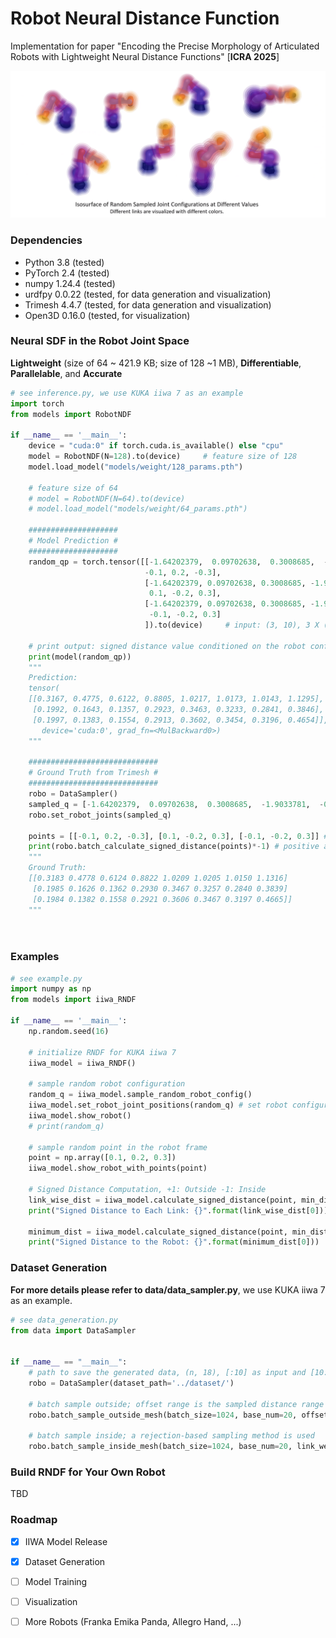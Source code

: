 # Robot Neural Distance Function

Implementation for paper "Encoding the Precise Morphology of Articulated Robots with Lightweight Neural Distance Functions" [**ICRA 2025**] 

![Screenshot from 2025-02-05 17-33-40](./media/examples.png)



### Dependencies

- Python 3.8 (tested)
- PyTorch 2.4 (tested)
- numpy 1.24.4 (tested)
- urdfpy 0.0.22 (tested, for data generation and visualization)
- Trimesh 4.4.7 (tested, for data generation and visualization)
- Open3D 0.16.0 (tested, for visualization) 



### Neural SDF in the Robot Joint Space

**Lightweight** (size of 64 ~ 421.9 KB; size of 128 ~1 MB), **Differentiable**, **Parallelable**, and **Accurate** 

```python
# see inference.py, we use KUKA iiwa 7 as an example
import torch
from models import RobotNDF

if __name__ == '__main__':
    device = "cuda:0" if torch.cuda.is_available() else "cpu"
    model = RobotNDF(N=128).to(device)     # feature size of 128
    model.load_model("models/weight/128_params.pth")
	
    # feature size of 64
    # model = RobotNDF(N=64).to(device)
    # model.load_model("models/weight/64_params.pth")
    
    ####################
    # Model Prediction #
    ####################
    random_qp = torch.tensor([[-1.64202379,  0.09702638,  0.3008685,  -1.9033781,  -0.82645173, -1.15995584, 1.15286252,
                              -0.1, 0.2, -0.3],
                              [-1.64202379, 0.09702638, 0.3008685, -1.9033781, -0.82645173, -1.15995584, 1.15286252,
                               0.1, -0.2, 0.3],
                              [-1.64202379, 0.09702638, 0.3008685, -1.9033781, -0.82645173, -1.15995584, 1.15286252,
                               -0.1, -0.2, 0.3]
                              ]).to(device)     # input: (3, 10), 3 X (joint state,7 + query point,3)
	
    # print output: signed distance value conditioned on the robot configuraiton for each query point
    print(model(random_qp))
    """
	Prediction: 
	tensor(
	[[0.3167, 0.4775, 0.6122, 0.8805, 1.0217, 1.0173, 1.0143, 1.1295],
     [0.1992, 0.1643, 0.1357, 0.2923, 0.3463, 0.3233, 0.2841, 0.3846],
     [0.1997, 0.1383, 0.1554, 0.2913, 0.3602, 0.3454, 0.3196, 0.4654]],
       device='cuda:0', grad_fn=<MulBackward0>)
    """
    
    #############################
    # Ground Truth from Trimesh #
    #############################
    robo = DataSampler()
    sampled_q = [-1.64202379,  0.09702638,  0.3008685,  -1.9033781,  -0.82645173, -1.15995584, 1.15286252] # same joint state
    robo.set_robot_joints(sampled_q)

    points = [[-0.1, 0.2, -0.3], [0.1, -0.2, 0.3], [-0.1, -0.2, 0.3]] # same query points
    print(robo.batch_calculate_signed_distance(points)*-1) # positive as outside
    """
    Ground Truth: 
    [[0.3183 0.4778 0.6124 0.8822 1.0209 1.0205 1.0150 1.1316]
     [0.1985 0.1626 0.1362 0.2930 0.3467 0.3257 0.2840 0.3839]
     [0.1984 0.1382 0.1558 0.2921 0.3606 0.3467 0.3197 0.4665]]
    """

    
```



### Examples

```python
# see example.py
import numpy as np
from models import iiwa_RNDF

if __name__ == '__main__':
    np.random.seed(16)

    # initialize RNDF for KUKA iiwa 7
    iiwa_model = iiwa_RNDF()

    # sample random robot configuration
    random_q = iiwa_model.sample_random_robot_config()
    iiwa_model.set_robot_joint_positions(random_q) # set robot configuration
    iiwa_model.show_robot()
    # print(random_q)

    # sample random point in the robot frame
    point = np.array([0.1, 0.2, 0.3])
    iiwa_model.show_robot_with_points(point)

    # Signed Distance Computation, +1: Outside -1: Inside
    link_wise_dist = iiwa_model.calculate_signed_distance(point, min_dist=False)
    print("Signed Distance to Each Link: {}".format(link_wise_dist[0]))

    minimum_dist = iiwa_model.calculate_signed_distance(point, min_dist=True)
    print("Signed Distance to the Robot: {}".format(minimum_dist[0]))
```



### Dataset Generation

**For more details please refer to data/data_sampler.py**, we use KUKA iiwa 7 as an example.

```python
# see data_generation.py
from data import DataSampler


if __name__ == "__main__":
    # path to save the generated data, (n, 18), [:10] as input and [10:] as sdf
    robo = DataSampler(dataset_path='../dataset/')
    
    # batch sample outside; offset range is the sampled distance range for each link
    robo.batch_sample_outside_mesh(batch_size=1024, base_num=20, offset_range=[0., 0.1])

    # batch sample inside; a rejection-based sampling method is used
    robo.batch_sample_inside_mesh(batch_size=1024, base_num=20, link_weights=[1, 1, 1, 1, 1, 2, 1, 1])
```



### Build RNDF for Your Own Robot

TBD





### Roadmap

- [x] IIWA Model Release

- [x] Dataset Generation

- [ ] Model Training 

- [ ] Visualization

- [ ] More Robots (Franka Emika Panda, Allegro Hand, ...)

  

